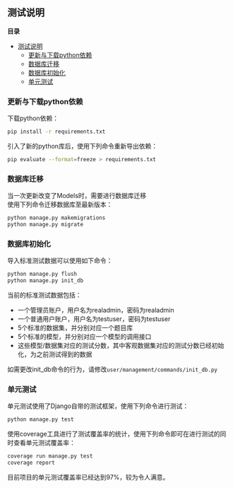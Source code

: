 ## 测试说明  
**目录**  
- [测试说明](#测试说明)
  - [更新与下载python依赖](#更新与下载python依赖)
  - [数据库迁移](#数据库迁移)
  - [数据库初始化](#数据库初始化)
  - [单元测试](#单元测试)
### 更新与下载python依赖  
下载python依赖：  
```bash
pip install -r requirements.txt
```
引入了新的python库后，使用下列命令重新导出依赖：  
```bash
pip evaluate --format=freeze > requirements.txt
```
### 数据库迁移  
当一次更新改变了Models时，需要进行数据库迁移  
使用下列命令迁移数据库至最新版本：  
```bash
python manage.py makemigrations
python manage.py migrate
```
### 数据库初始化  
导入标准测试数据可以使用如下命令：  
```bash
python manage.py flush
python manage.py init_db
``` 
当前的标准测试数据包括：  
* 一个管理员账户，用户名为realadmin，密码为realadmin  
* 一个普通用户账户，用户名为testuser，密码为testuser  
* 5个标准的数据集，并分别对应一个题目库  
* 5个标准的模型，并分别对应一个模型的调用接口  
* 这些模型/数据集对应的测试分数，其中客观数据集对应的测试分数已经初始化，为之前测试得到的数据  

如需更改init_db命令的行为，请修改`user/management/commands/init_db.py`  
### 单元测试  
单元测试使用了Django自带的测试框架，使用下列命令进行测试：  
```bash
python manage.py test
```
使用coverage工具进行了测试覆盖率的统计，使用下列命令即可在进行测试的同时查看单元测试覆盖率：  
```bash
coverage run manage.py test
coverage report
```
目前项目的单元测试覆盖率已经达到97%，较为令人满意。  
